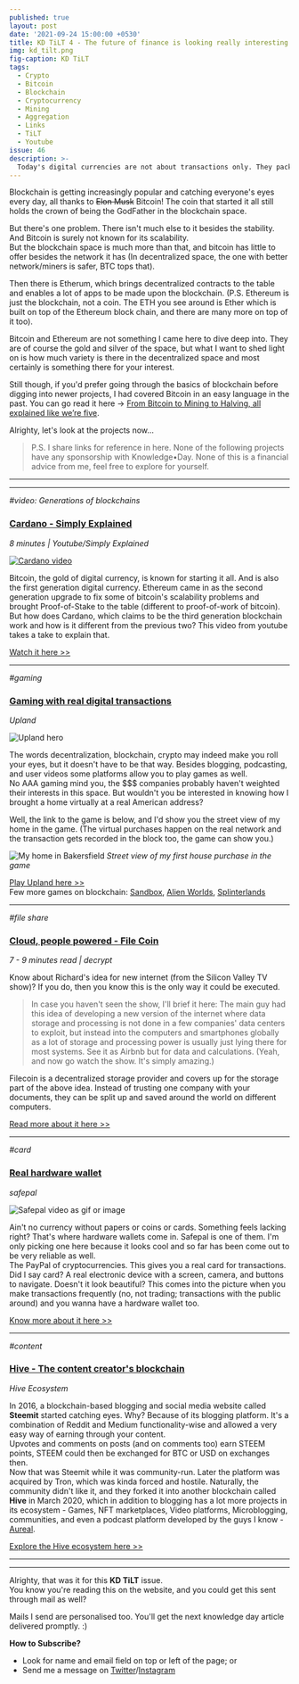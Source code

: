 ```yaml
---
published: true
layout: post
date: '2021-09-24 15:00:00 +0530'
title: KD TiLT 4 - The future of finance is looking really interesting
img: kd_tilt.png
fig-caption: KD TiLT
tags:
  - Crypto
  - Bitcoin
  - Blockchain
  - Cryptocurrency
  - Mining
  - Aggregation
  - Links
  - TiLT
  - Youtube
issue: 46
description: >-
  Today's digital currencies are not about transactions only. They pack in a lot more than that
---
```

Blockchain is getting increasingly popular and catching everyone's eyes every day, all thanks to ~~Elon Musk~~ Bitcoin! The coin that started it all still holds the crown of being the GodFather in the blockchain space.  

But there's one problem. There isn't much else to it besides the stability. And Bitcoin is surely not known for its scalability.    
But the blockchain space is much more than that, and bitcoin has little to offer besides the network it has (In decentralized space, the one with better network/miners is safer, BTC tops that).  

Then there is Etherum, which brings decentralized contracts to the table and enables a lot of apps to be made upon the blockchain. (P.S. Ethereum is just the blockchain, not a coin. The ETH you see around is Ether which is built on top of the Ethereum block chain, and there are many more on top of it too).  

Bitcoin and Ethereum are not something I came here to dive deep into. They are of course the gold and silver of the space, but what I want to shed light on is how much variety is there in the decentralized space and most certainly is something there for your interest.  

Still though, if you'd prefer going through the basics of blockchain before digging into newer projects, I had covered Bitcoin in an easy language in the past. You can go read it here -> [From Bitcoin to Mining to Halving, all explained like we’re five](https://medium.com/the-capital/from-bitcoin-to-mining-to-halving-all-explained-like-were-five-3ca5ba2cef8).  

Alrighty, let's look at the projects now...  

> P.S. I share links for reference in here. None of the following projects have any sponsorship with Knowledge•Day. None of this is a financial advice from me, feel free to explore for yourself.  

-----
-----

_#video: Generations of blockchains_
### [Cardano - Simply Explained](https://cutt.ly/dWRrtFh)
_8 minutes | Youtube/Simply Explained_

[![Cardano video](http://i3.ytimg.com/vi/Do8rHvr65ZA/hqdefault.jpg)](https://cutt.ly/dWRrtFh)

Bitcoin, the gold of digital currency, is known for starting it all. And is also the first generation digital currency. Ethereum came in as the second generation upgrade to fix some of bitcoin's scalability problems and brought Proof-of-Stake to the table (different to proof-of-work of bitcoin).  
But how does Cardano, which claims to be the third generation blockchain work and how is it different from the previous two? This video from youtube takes a take to explain that.  

[Watch it here >>](https://cutt.ly/dWRrtFh)

--------

_#gaming_
### [Gaming with real digital transactions](https://cutt.ly/wWRe8cR)
_Upland_

![Upland hero](https://static.news.bitcoin.com/wp-content/uploads/2021/02/l0MZG6do-upland.png)  

The words decentralization, blockchain, crypto may indeed make you roll your eyes, but it doesn't have to be that way. Besides blogging, podcasting, and user videos some platforms allow you to play games as well.  
No AAA gaming mind you, the $$$ companies probably haven't weighted their interests in this space. But wouldn't you be interested in knowing how I brought a home virtually at a real American address?  

Well, the link to the game is below, and I'd show you the street view of my home in the game. (The virtual purchases happen on the real network and the transaction gets recorded in the block too, the game can show you.)  

![My home in Bakersfield]({{site.baseurl}}/assets/img/upland_streetview.jpg)
_Street view of my first house purchase in the game_  

[Play Upland here >>](https://cutt.ly/wWRe8cR)  
Few more games on blockchain: [Sandbox](https://www.sandbox.game/en/about/sand/), [Alien Worlds](https://alienworlds.io/), [Splinterlands](https://splinterlands.com/)  

--------

_#file share_
### [Cloud, people powered - File Coin](https://cutt.ly/xWReBCh)
_7 - 9 minutes read | decrypt_

Know about Richard's idea for new internet (from the Silicon Valley TV show)? If you do, then you know this is the only way it could be executed.  
> In case you haven't seen the show, I'll brief it here: The main guy had this idea of developing a new version of the internet where data storage and processing is not done in a few companies' data centers to exploit, but instead into the computers and smartphones globally as a lot of storage and processing power is usually just lying there for most systems. See it as Airbnb but for data and calculations. (Yeah, and now go watch the show. It's simply amazing.)  

Filecoin is a decentralized storage provider and covers up for the storage part of the above idea. Instead of trusting one company with your documents, they can be split up and saved around the world on different computers.  

[Read more about it here >>](https://cutt.ly/xWReBCh)

--------

_#card_
### [Real hardware wallet](https://cutt.ly/hWReVJY)
_safepal_

![Safepal video as gif or image](https://c.tenor.com/kdGPgfgC3xgAAAAd/safepal-safepal-wallet.gif)  

Ain't no currency without papers or coins or cards. Something feels lacking right? That's where hardware wallets come in. Safepal is one of them. I'm only picking one here because it looks cool and so far has been come out to be very reliable as well.  
The PayPal of cryptocurrencies. This gives you a real card for transactions. Did I say card? A real electronic device with a screen, camera, and buttons to navigate. Doesn't it look beautiful? This comes into the picture when you make transactions frequently (no, not trading; transactions with the public around) and you wanna have a hardware wallet too.  

[Know more about it here >>](https://cutt.ly/hWReVJY)  

------

_#content_
### [Hive - The content creator's blockchain](https://cutt.ly/GWReCO2)
_Hive Ecosystem_

In 2016, a blockchain-based blogging and social media website called **Steemit** started catching eyes. Why? Because of its blogging platform. It's a combination of Reddit and Medium functionality-wise and allowed a very easy way of earning through your content.  
Upvotes and comments on posts (and on comments too) earn STEEM points, STEEM could then be exchanged for BTC or USD on exchanges then.  
Now that was Steemit while it was community-run. Later the platform was acquired by Tron, which was kinda forced and hostile. Naturally, the community didn't like it, and they forked it into another blockchain called **Hive** in March 2020, which in addition to blogging has a lot more projects in its ecosystem - Games, NFT marketplaces, Video platforms, Microblogging, communities, and even a podcast platform developed by the guys I know - [Aureal](https://cutt.ly/1WReXv8).  

[Explore the Hive ecosystem here >>](https://cutt.ly/GWReCO2)  

------
------

Alrighty, that was it for this **KD TiLT** issue.   
You know you're reading this on the website, and you could get this sent through mail as well?  

Mails I send are personalised too. You'll get the next knowledge day article delivered promptly. :)  

**How to Subscribe?**  
- Look for name and email field on top or left of the page; or   
- Send me a message on [Twitter](https://twitter.com/knowledgedaynl)/[Instagram](http://instagram.com/knowledgedaynl)  
